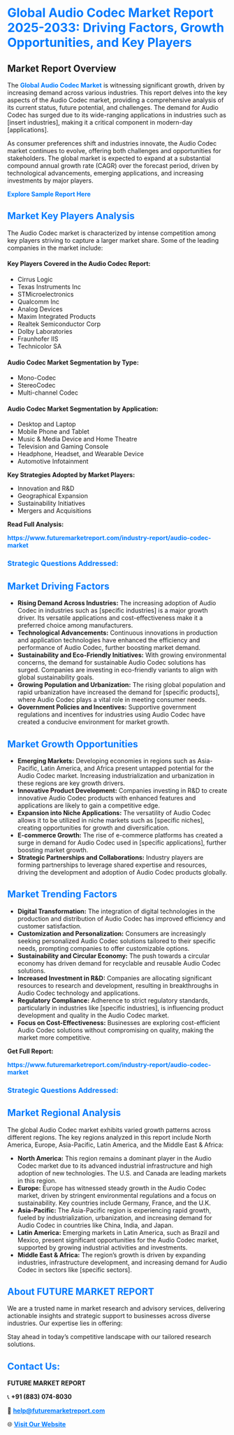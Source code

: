 <h1 style="color: #007BFF;">Global Audio Codec Market Report 2025-2033: Driving Factors, Growth Opportunities, and Key Players</h1>

<section id="overview">
<h2>Market Report Overview</h2>
<p>The <a href="https://www.futuremarketreport.com/industry-report/audio-codec-market" style="color: #007BFF; text-decoration: none;"><strong>Global Audio Codec Market</strong></a> is witnessing significant growth, driven by increasing demand across various industries. This report delves into the key aspects of the Audio Codec market, providing a comprehensive analysis of its current status, future potential, and challenges. The demand for Audio Codec has surged due to its wide-ranging applications in industries such as [insert industries], making it a critical component in modern-day [applications].</p>
<p>As consumer preferences shift and industries innovate, the Audio Codec market continues to evolve, offering both challenges and opportunities for stakeholders. The global market is expected to expand at a substantial compound annual growth rate (CAGR) over the forecast period, driven by technological advancements, emerging applications, and increasing investments by major players.</p>
</section>

<section id="overview">
<p><a href="https://www.futuremarketreport.com/request-sample/reportId=42382" style="color: #007BFF; text-decoration: none;"><strong>Explore Sample Report Here</strong></a></p>
</section>

<section id="key-players">
<h2 style="color: #007BFF;">Market Key Players Analysis</h2>
<p>The Audio Codec market is characterized by intense competition among key players striving to capture a larger market share. Some of the leading companies in the market include:</p>
<h4>Key Players Covered in the Audio Codec Report:</h4>
<ul><li>Cirrus Logic</li><li>Texas Instruments Inc</li><li>STMicroelectronics</li><li>Qualcomm Inc</li><li>Analog Devices</li><li>Maxim Integrated Products</li><li>Realtek Semiconductor Corp</li><li>Dolby Laboratories</li><li>Fraunhofer IIS</li><li>Technicolor SA</li></ul>
<h4>Audio Codec Market Segmentation by Type:</h4>
<ul><li>Mono-Codec</li><li>StereoCodec</li><li>Multi-channel Codec</li></ul>

<h4>Audio Codec Market Segmentation by Application:</h4>
<ul><li>Desktop and Laptop</li><li>Mobile Phone and Tablet</li><li>Music &amp; Media Device and Home Theatre</li><li>Television and Gaming Console</li><li>Headphone, Headset, and Wearable Device</li><li>Automotive Infotainment</li></ul>
<p><strong>Key Strategies Adopted by Market Players:</strong></p>
<ul>
<li>Innovation and R&D</li>
<li>Geographical Expansion</li>
<li>Sustainability Initiatives</li>
<li>Mergers and Acquisitions</li>
</ul>
</section>

<section>
<p><strong>Read Full Analysis: </strong></p><a href="https://www.futuremarketreport.com/industry-report/audio-codec-market" style="color: #007BFF; text-decoration: none;"><strong>https://www.futuremarketreport.com/industry-report/audio-codec-market</strong></a>
<h3 style="color: #007BFF;">Strategic Questions Addressed:</h3>
</section>

<section id="driving-factors">
<h2 style="color: #007BFF;">Market Driving Factors</h2>
<ul>
<li><strong>Rising Demand Across Industries:</strong> The increasing adoption of Audio Codec in industries such as [specific industries] is a major growth driver. Its versatile applications and cost-effectiveness make it a preferred choice among manufacturers.</li>
<li><strong>Technological Advancements:</strong> Continuous innovations in production and application technologies have enhanced the efficiency and performance of Audio Codec, further boosting market demand.</li>
<li><strong>Sustainability and Eco-Friendly Initiatives:</strong> With growing environmental concerns, the demand for sustainable Audio Codec solutions has surged. Companies are investing in eco-friendly variants to align with global sustainability goals.</li>
<li><strong>Growing Population and Urbanization:</strong> The rising global population and rapid urbanization have increased the demand for [specific products], where Audio Codec plays a vital role in meeting consumer needs.</li>
<li><strong>Government Policies and Incentives:</strong> Supportive government regulations and incentives for industries using Audio Codec have created a conducive environment for market growth.</li>
</ul>
</section>

<section id="growth-opportunities">
<h2 style="color: #007BFF;">Market Growth Opportunities</h2>
<ul>
<li><strong>Emerging Markets:</strong> Developing economies in regions such as Asia-Pacific, Latin America, and Africa present untapped potential for the Audio Codec market. Increasing industrialization and urbanization in these regions are key growth drivers.</li>
<li><strong>Innovative Product Development:</strong> Companies investing in R&D to create innovative Audio Codec products with enhanced features and applications are likely to gain a competitive edge.</li>
<li><strong>Expansion into Niche Applications:</strong> The versatility of Audio Codec allows it to be utilized in niche markets such as [specific niches], creating opportunities for growth and diversification.</li>
<li><strong>E-commerce Growth:</strong> The rise of e-commerce platforms has created a surge in demand for Audio Codec used in [specific applications], further boosting market growth.</li>
<li><strong>Strategic Partnerships and Collaborations:</strong> Industry players are forming partnerships to leverage shared expertise and resources, driving the development and adoption of Audio Codec products globally.</li>
</ul>
</section>

<section id="trending-factors">
<h2 style="color: #007BFF;">Market Trending Factors</h2>
<ul>
<li><strong>Digital Transformation:</strong> The integration of digital technologies in the production and distribution of Audio Codec has improved efficiency and customer satisfaction.</li>
<li><strong>Customization and Personalization:</strong> Consumers are increasingly seeking personalized Audio Codec solutions tailored to their specific needs, prompting companies to offer customizable options.</li>
<li><strong>Sustainability and Circular Economy:</strong> The push towards a circular economy has driven demand for recyclable and reusable Audio Codec solutions.</li>
<li><strong>Increased Investment in R&D:</strong> Companies are allocating significant resources to research and development, resulting in breakthroughs in Audio Codec technology and applications.</li>
<li><strong>Regulatory Compliance:</strong> Adherence to strict regulatory standards, particularly in industries like [specific industries], is influencing product development and quality in the Audio Codec market.</li>
<li><strong>Focus on Cost-Effectiveness:</strong> Businesses are exploring cost-efficient Audio Codec solutions without compromising on quality, making the market more competitive.</li>
</ul>
</section>

<section>
<p><strong>Get Full Report: </strong></p><a href="https://www.futuremarketreport.com/industry-report/audio-codec-market" style="color: #007BFF; text-decoration: none;"><strong>https://www.futuremarketreport.com/industry-report/audio-codec-market</strong></a>
<h3 style="color: #007BFF;">Strategic Questions Addressed:</h3>
</section>


<section id="regional-analysis">
<h2 style="color: #007BFF;">Market Regional Analysis</h2>
<p>The global Audio Codec market exhibits varied growth patterns across different regions. The key regions analyzed in this report include North America, Europe, Asia-Pacific, Latin America, and the Middle East & Africa:</p>
<ul>
<li><strong>North America:</strong> This region remains a dominant player in the Audio Codec market due to its advanced industrial infrastructure and high adoption of new technologies. The U.S. and Canada are leading markets in this region.</li>
<li><strong>Europe:</strong> Europe has witnessed steady growth in the Audio Codec market, driven by stringent environmental regulations and a focus on sustainability. Key countries include Germany, France, and the U.K.</li>
<li><strong>Asia-Pacific:</strong> The Asia-Pacific region is experiencing rapid growth, fueled by industrialization, urbanization, and increasing demand for Audio Codec in countries like China, India, and Japan.</li>
<li><strong>Latin America:</strong> Emerging markets in Latin America, such as Brazil and Mexico, present significant opportunities for the Audio Codec market, supported by growing industrial activities and investments.</li>
<li><strong>Middle East & Africa:</strong> The region’s growth is driven by expanding industries, infrastructure development, and increasing demand for Audio Codec in sectors like [specific sectors].</li>
</ul>
</section>

<footer>
<h2 style="color: #007BFF;">About FUTURE MARKET REPORT</h2>
<p>We are a trusted name in market research and advisory services, delivering actionable insights and strategic support to businesses across diverse industries. Our expertise lies in offering:</p>

<p>Stay ahead in today’s competitive landscape with our tailored research solutions.</p>

<h2 style="color: #007BFF;">Contact Us:</h2>
<p><strong>FUTURE MARKET REPORT</strong></p>
<p>📞 <strong>+91 (883) 074-8030</strong></p>
<p>📧 <strong><a href="mailto:help@futuremarketreport.com" style="color: #007BFF;">help@futuremarketreport.com</a></strong></p>
<p>🌐 <strong><a href="https://www.futuremarketreport.com/" style="color: #007BFF;">Visit Our Website</a></strong></p>
</footer>